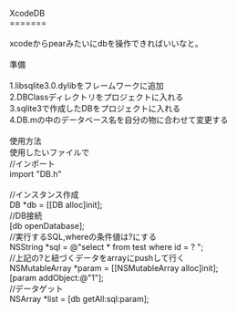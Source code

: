 XcodeDB<br />
=======<br />
<br />
xcodeからpearみたいにdbを操作できればいいなと。<br />
<br />
準備<br /><br />
1.libsqlite3.0.dylibをフレームワークに追加<br />
2.DBClassディレクトリをプロジェクトに入れる<br />
3.sqlite3で作成したDBをプロジェクトに入れる<br />
4.DB.mの中のデータベース名を自分の物に合わせて変更する<br />
<br />
使用方法<br />
使用したいファイルで<br />
//インポート<br />
import "DB.h"<br />
<br />
//インスタンス作成<br />
DB *db = [[DB alloc]init];<br />
//DB接続<br />
[db openDatabase];<br />
//実行するSQL,whereの条件値は?にする<br />
NSString *sql = @"select * from test where id = ? ";<br />
//上記の?と紐づくデータをarrayにpushして行く<br />
NSMutableArray *param = [[NSMutableArray alloc]init];<br />
[param addObject:@"1"];<br />
//データゲット<br />
NSArray *list = [db getAll:sql:param];<br />
